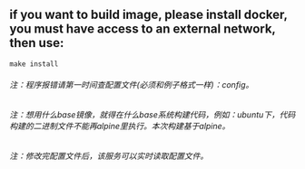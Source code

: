 ## if you want to build image, please install docker, you must have access to an external network, then use: 

```
make install
```

###### 注：程序报错请第一时间查配置文件(必须和例子格式一样)：config。
###### 注：想用什么base镜像，就得在什么base系统构建代码，例如：ubuntu下，代码构建的二进制文件不能再alpine里执行。本次构建基于alpine。
###### 注：修改完配置文件后，该服务可以实时读取配置文件。